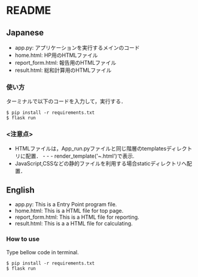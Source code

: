 # README

## Japanese
- app.py: アプリケーションを実行するメインのコード  
- home.html: HP用のHTMLファイル  
- report_form.html: 報告用のHTMLファイル
- result.html: 総和計算用のHTMLファイル

### 使い方
ターミナルで以下のコードを入力して，実行する．
```shell
$ pip install -r requirements.txt
$ flask run
```

### <注意点>  
- HTMLファイルは，App_run.pyファイルと同じ階層のtemplatesディレクトリに配置． - - - render_template('~.html')で表示.   
- JavaScript,CSSなどの静的ファイルを利用する場合staticディレクトリへ配置．

## English
- app.py: This is a Entry Point program file.
- home.html: This is a HTML file for top page.
- report_form.html: This is a HTML file for reporting.
- result.html: This is a a HTML file for calculating.

### How to use
Type bellow code in terminal.
```shell
$ pip install -r requirements.txt
$ flask run
```